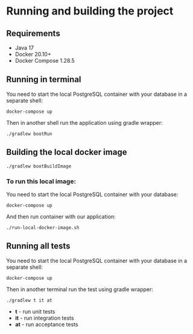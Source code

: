 # Running and building the project

## Requirements

- Java 17
- Docker 20.10+
- Docker Compose 1.28.5

## Running in terminal

You need to start the local PostgreSQL container with your database in a separate shell:

```
docker-compose up 
```

Then in another shell run the application using gradle wrapper:

```
./gradlew bootRun
```

## Building the local docker image

```
./gradlew bootBuildImage
```

### To run this local image:

You need to start the local PostgreSQL container with your database:

```
docker-compose up 
```

And then run container with our application:

```
./run-local-docker-image.sh
```

## Running all tests

You need to start the local PostgreSQL container with your database in a separate shell:

```
docker-compose up 
```

Then in another terminal run the test using gradle wrapper:

```
./gradlew t it at
```

- **t** - run unit tests
- **it** - run integration tests
- **at** - run acceptance tests